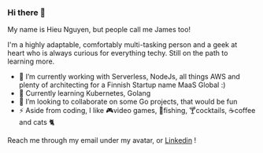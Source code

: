 ### Hi there 👋

My name is Hieu Nguyen, but people call me James too!

I'm a highly adaptable, comfortably multi-tasking person and a geek at heart who is always curious for everything techy.
Still on the path to learning more.

- 🔭 I’m currently working with Serverless, NodeJs, all things AWS and plenty of architecting for a Finnish Startup name MaaS Global :)
- 🌱 Currently learning Kubernetes, Golang
- 👯 I’m looking to collaborate on some Go projects, that would be fun
- ⚡ Aside from coding, I like 🎮video games, 🎣fishing, 🍸cocktails, ☕coffee and cats 🐈

Reach me through my email under my avatar, or [Linkedin](https://www.linkedin.com/in/hieunguyen245/) !
